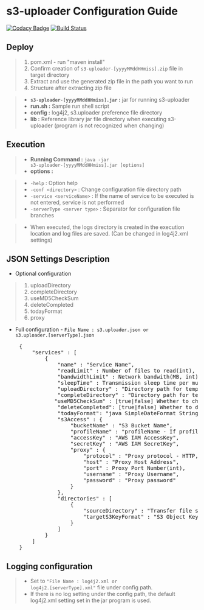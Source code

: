 # s3-uploader Configuration Guide

[![Codacy Badge](https://api.codacy.com/project/badge/Grade/1eeab09546e14a8db402359e6c3e27a7)](https://app.codacy.com/manual/anthunt01/aws-s3-uploader?utm_source=github.com&utm_medium=referral&utm_content=anthunt/aws-s3-uploader&utm_campaign=Badge_Grade_Dashboard)
[![Build Status](https://travis-ci.org/anthunt/aws-s3-uploader.svg?branch=master)](https://travis-ci.org/anthunt/aws-s3-uploader)

## Deploy

 > 1. pom.xml - run "maven install" 
 > 2. Confirm creation of <code>s3-uploader-\[yyyyMMddHHmiss\].zip</code> file in target directory
 > 3. Extract and use the generated zip file in the path you want to run
 > 4. Structure after extracting zip file

 > - **<code>s3-uploader-\[yyyyMMddHHmiss\].jar</code> :** jar for running s3-uploader
 > - **run.sh :** Sample run shell script
 > - **config :** log4j2, s3.uploader preference file directory
 > - **lib :** Reference library jar file directory when executing s3-uploader (program is not recognized when changing)

## Execution

 > - **Running Command :** <code>java -jar s3-uploader-\[yyyyMMddHHmiss\].jar \[options\]</code>
 > - **options :**

 > - `-help` : Option help
 > - `-conf <directory>` : Change configuration file directory path
 > - `-service <serviceName>` : If the name of service to be executed is not entered, service is not performed
 > - `-serverType <server type>` : Separator for configuration file branches

 > * When executed, the logs directory is created in the execution location and log files are saved. (Can be changed in log4j2.xml settings)

## JSON Settings Description

* Optional configuration

 > 1. uploadDirectory
 > 2. completeDirectory
 > 3. useMD5CheckSum
 > 4. deleteCompleted
 > 5. todayFormat
 > 6. proxy

- Full configuration - <code>File Name : s3.uploader.json or s3.uploader.\[serverType\].json</code>

<pre>
	{
		"services" : [ 
			{
				"name" : "Service Name",
				"readLimit" : Number of files to read(int),
				"bandwidthLimit" : Network bandwith(MB, int),
				"sleepTime" : Transmission sleep time per multi-part(Seconds, int),
				"uploadDirectory" : "Directory path for temporary upload files(Default : /upload)",
				"completeDirectory" : "Directory path for temporary completion files(Default : /complete)",
			   "useMD5CheckSum" : [true|false] Whether to check .md5 file creation (Default : false),
				"deleteCompleted": [true|false] Whether to delete the completed file (Default : true),
				"todayFormat": "java SimpleDateFormat String pattern for {today} variable (Default : yyyy-MM-dd)",
				"s3Access" : {
					"bucketName" : "S3 Bucket Name",
	      			"profileName" : "profileName - If profileName is not null, accesskey and secretKey are ignored",
					"accessKey" : "AWS IAM AccessKey",
					"secretKey" : "AWS IAM SecretKey",
					"proxy" : {
						"protocol" : "Proxy protocol - HTTP, HTTPS, TCP, UDP",
						"host" : "Proxy Host Address",
						"port" : Proxy Port Number(int),
						"username" : "Proxy Username",
	        			"password" : "Proxy password"
					}
				},
				"directories" : [ 
					{
						"sourceDirectory" : "Transfer file storage directory",
						"targetS3KeyFormat" : "S3 Object Key format - {today} : Convert to yyyy-MM-dd execution date Can be changed with todayFormat setting, {fileName} : Convert to transfer file name"
					} 
				]
			} 
		]
	}
</pre>

## Logging configuration
 
 > - Set to <code>"File Name : log4j2.xml or log4j2.\[serverType\].xml"</code> file under config path.
 > - If there is no log setting under the config path, the default log4j2.xml setting set in the jar program is used.
